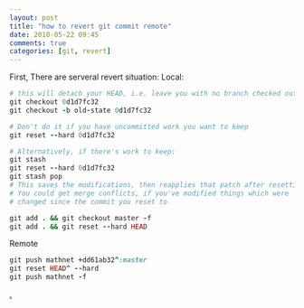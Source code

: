 ```yaml
---
layout: post
title: "how to revert git commit remote"
date: 2010-05-22 09:45
comments: true
categories: [git, revert]
---
```

First, There are serveral revert situation:
Local:
```ruby
# this will detach your HEAD, i.e. leave you with no branch checked out.
git checkout 0d1d7fc32
git checkout -b old-state 0d1d7fc32
```

```ruby
# Don't do it if you have uncommitted work you want to keep
git reset --hard 0d1d7fc32

# Alternatively, if there's work to keep:
git stash
git reset --hard 0d1d7fc32
git stash pop
# This saves the modifications, then reapplies that patch after resetting.
# You could get merge conflicts, if you've modified things which were
# changed since the commit you reset to
```

```ruby
git add . && git checkout master -f
git add . && git reset --hard HEAD
```

Remote

```ruby
git push mathnet +dd61ab32^:master
git reset HEAD^ --hard
git push mathnet -f
```

[.](http://christoph.ruegg.name/blog/2010/5/5/git-howto-revert-a-commit-already-pushed-to-a-remote-reposit.html)
